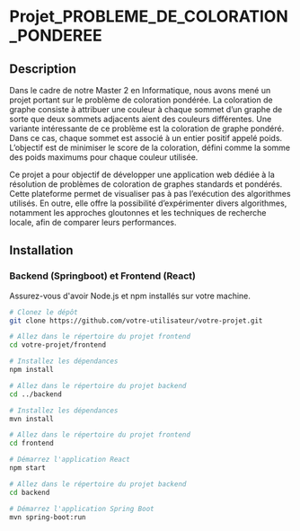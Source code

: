 # Projet_PROBLEME_DE_COLORATION_PONDEREE

## Description
Dans le cadre de notre Master 2 en Informatique, nous avons mené un projet portant sur le problème de coloration pondérée. La coloration de graphe consiste à attribuer une couleur à chaque sommet d’un graphe de sorte que deux sommets adjacents aient des couleurs différentes. Une variante intéressante de ce problème est la coloration de graphe pondéré. Dans ce cas, chaque sommet est associé à un entier positif appelé poids. L’objectif est de minimiser le score de la coloration, défini comme la somme des poids maximums pour chaque couleur utilisée.

Ce projet a pour objectif de développer une application web dédiée à la résolution de problèmes de coloration de graphes standards et pondérés. Cette plateforme permet de visualiser pas à pas l’exécution des algorithmes utilisés. En outre, elle offre la possibilité d’expérimenter divers algorithmes, notamment les approches gloutonnes et les techniques de recherche locale, afin de comparer leurs performances.

## Installation

### Backend (Springboot) et Frontend (React)
Assurez-vous d'avoir Node.js et npm installés sur votre machine.

```bash
# Clonez le dépôt
git clone https://github.com/votre-utilisateur/votre-projet.git

# Allez dans le répertoire du projet frontend
cd votre-projet/frontend

# Installez les dépendances
npm install

# Allez dans le répertoire du projet backend
cd ../backend

# Installez les dépendances
mvn install

# Allez dans le répertoire du projet frontend
cd frontend

# Démarrez l'application React
npm start

# Allez dans le répertoire du projet backend
cd backend

# Démarrez l'application Spring Boot
mvn spring-boot:run

```

